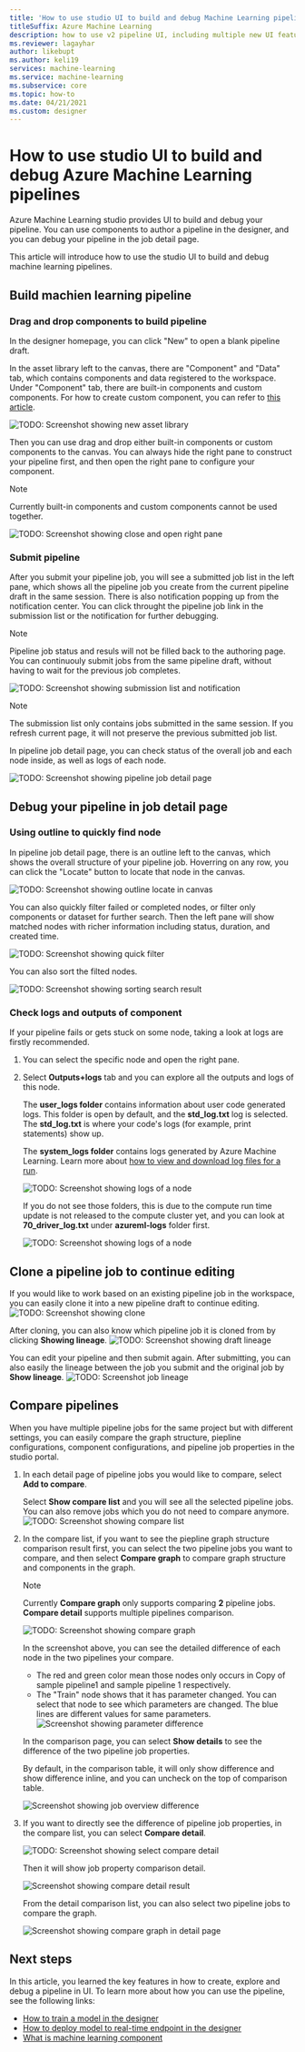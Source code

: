 ```yaml
---
title: 'How to use studio UI to build and debug Machine Learning pipelines'
titleSuffix: Azure Machine Learning
description: how to use v2 pipeline UI, including multiple new UI features
ms.reviewer: lagayhar
author: likebupt
ms.author: keli19
services: machine-learning
ms.service: machine-learning
ms.subservice: core
ms.topic: how-to
ms.date: 04/21/2021
ms.custom: designer
---
```


# How to use studio UI to build and debug Azure Machine Learning pipelines

Azure Machine Learning studio provides UI to build and debug your pipeline. You can use components to author a pipeline in the designer, and you can debug your pipeline in the job detail page.

This article will introduce how to use the studio UI to build and debug machine learning pipelines.


## Build machien learning pipeline

<!-- *************
Custom component
Asset library
Subgraph actions/Tab view (Post GA)
Right pane
************* -->

### Drag and drop components to build pipeline

In the designer homepage, you can click "New" to open a blank pipeline draft. 

In the asset library left to the canvas, there are "Component" and "Data" tab, which contains components and data registered to the workspace. Under "Component" tab, there are built-in components and custom components. For how to create custom component, you can refer to [this article](concept-component.md). 

![TODO: Screenshot showing new asset library](./media/new-pipeline-ui/asset-library.png)

Then you can use drag and drop either built-in components or custom components to the canvas. You can always hide the right pane to construct your pipeline first, and then open the right pane to configure your component.

> [!NOTE]
> Currently built-in components and custom components cannot be used together.
>

![TODO: Screenshot showing close and open right pane](./media/new-pipeline-ui/hide-right-pane.png)


<!-- #### Pipeline component - Post GA

If your pipeline contains too many components, you can multi-select some components for the same purpose like a bunch of components for data preprocessing, and group them into a pipeline component.

![TODO: GIF for creating subgraph](./media/new-pipeline-ui/.png) -->


### Submit pipeline

<!-- *************
submission list
************* -->

After you submit your pipeline job, you will see a submitted job list in the left pane, which shows all the pipeline job you create from the current pipeline draft in the same session. There is also notification popping up from the notification center. You can click throught the pipeline job link in the submission list or the notification for further debugging.

> [!NOTE]
> Pipeline job status and resuls will not be filled back to the authoring page.
> You can continuouly submit jobs from the same pipeline draft, without having to wait for the previous job completes.

![TODO: Screenshot showing submission list and notification](./media/new-pipeline-ui/.png)

> [!NOTE]
> The submission list only contains jobs submitted in the same session.
> If you refresh current page, it will not preserve the previous submitted job list.

In pipeline job detail page, you can check status of the overall job and each node inside, as well as logs of each node.

![TODO: Screenshot showing pipeline job detail page](./media/new-pipeline-ui/.png)


## Debug your pipeline in job detail page

<!-- *************
Outline
Quick filter, sort (for step view users)
Profiling (Tuning pipeline performance)
************* -->

### Using outline to quickly find node

In pipeline job detail page, there is an outline left to the canvas, which shows the overall structure of your pipeline job. Hoverring on any row, you can click the "Locate" button to locate that node in the canvas.

![TODO: Screenshot showing outline locate in canvas](./media/new-pipeline-ui/.png)

You can also quickly filter failed or completed nodes, or filter only components or dataset for further search. Then the left pane will show matched nodes with richer information including status, duration, and created time.

![TODO: Screenshot showing quick filter](./media/new-pipeline-ui/.png)

You can also sort the filted nodes.

![TODO: Screenshot showing sorting search result](./media/new-pipeline-ui/.png)

### Check logs and outputs of component

If your pipeline fails or gets stuck on some node, taking a look at logs are firstly recommended. 

1. You can select the specific node and open the right pane.

1. Select **Outputs+logs** tab and you can explore all the outputs and logs of this node.

    The **user_logs folder** contains information about user code generated logs. This folder is open by default, and the **std_log.txt** log is selected. The **std_log.txt** is where your code's logs (for example, print statements) show up.
    
    The **system_logs folder** contains logs generated by Azure Machine Learning. Learn more about [how to view and download log files for a run](how-to-log-view-metrics.md#view-and-download-log-files-for-a-run).

    
    ![TODO: Screenshot showing logs of a node](./media/new-pipeline-ui/view-user-logs.png)

    If you do not see those folders, this is due to the compute run time update is not released to the compute cluster yet, and you can look at **70_driver_log.txt** under **azureml-logs** folder first.

    ![TODO: Screenshot showing logs of a node](./media/new-pipeline-ui/view-driver-logs.png)


<!-- ### Understand your pipeline job performance

If you would like to optimize your pipeline performance, you might need to firstly understand which part of pipeline cost compute time most. 

In pipeline UI, you can understand youe pipeline job performance leveraging "Profiling".

You can click "Profiling" button above canvas. Then you can check the detailed perfomance analysis of your pipeline job.

![TODO: Screenshot showing profiling result](./media/new-pipeline-ui/profiling.png)

By default it will show the critical path of your whole pipeline job. Critical path is a series of child jobs (or sometimes only a single job) that controls the calculated start or complete time of the pipeline. The child jobs that make up the critical path are typically interrelated by job dependencies. When the last job in the critical path is completed, the pipeline is also completed. -->

## Clone a pipeline job to continue editing

<!-- *************
Find and replace (Post GA)
Show lineage
************* -->

If you would like to work based on an existing pipeline job in the workspace, you can easily clone it into a new pipeline draft to continue editing.
![TODO: Screenshot showing clone](./media/new-pipeline-ui/job-detail-clone.png)

After cloning, you can also know which pipeline job it is cloned from by clicking **Showing lineage**.
![TODO: Screenshot showing draft lineage](./media/new-pipeline-ui/draft-show-lineage.png)

You can edit your pipeline and then submit again. After submitting, you can also easily the lineage between the job you submit and the original job by **Show lineage**.
![TODO: Screenshot job lineage](./media/new-pipeline-ui/job-show-lineage.png)

## Compare pipelines

<!-- *************
Compare
************* -->

When you have multiple pipeline jobs for the same project but with different settings, you can easily compare the graph structure, piepline configurations, component configurations, and pipeline job properties in the studio portal.

1. In each detail page of pipeline jobs you would like to compare, select **Add to compare**.

    Select **Show compare list** and you will see all the selected pipeline jobs. You can also remove jobs which you do not need to compare anymore.
    ![TODO: Screenshot showing compare list](./media/new-pipeline-ui/compare-list.png)

1. In the compare list, if you want to see the piepline graph structure comparison result first, you can select the two pipeline jobs you want to compare, and then select **Compare graph** to compare graph structure and components in the graph.
    > [!NOTE]
    > Currently **Compare graph** only supports comparing **2** pipeline jobs.
    >  **Compare detail** supports multiple pipelines comparison.

    ![TODO: Screenshot showing compare graph](./media/new-pipeline-ui/compare-graph.png)

    In the screenshot above, you can see the detailed difference of each node in the two pipelines your compare.
    - The red and green color mean those nodes only occurs in Copy of sample pipeline1 and sample pipeline 1 respectively. 
    - The "Train" node shows that it has parameter changed. You can select that node to see which parameters are changed. The blue lines are different values for same parameters.
        ![Screenshot showing parameter difference](./media/new-pipeline-ui/compare-parameter.png)

    In the comparison page, you can select **Show details** to see the difference of the two pipeline job properties.

    By default, in the comparison table, it will only show difference and show difference inline, and you can uncheck on the top of comparison table.

    ![Screenshot showing job overview difference](./media/new-pipeline-ui/job-overview-compare.png)

1. If you want to directly see the difference of pipeline job properties, in the compare list, you can select **Compare detail**. 

    ![TODO: Screenshot showing select compare detail](./media/new-pipeline-ui/select-compare-detail.png)

    Then it will show job property comparison detail.

    ![Screenshot showing compare detail result](./media/new-pipeline-ui/compare-detail.png)

    From the detail comparison list, you can also select two pipeline jobs to compare the graph.

    ![Screenshot showing compare graph in detail page](./media/new-pipeline-ui/compare-graph-in-detail.png)



## Next steps

In this article, you learned the key features in how to create, explore and debug a pipeline in UI. To learn more about how you can use the pipeline, see the following links:

+ [How to train a model in the designer](tutorial-designer-automobile-price-train-score.md)
+ [How to deploy model to real-time endpoint in the designer](tutorial-designer-automobile-price-deploy.md)
+ [What is machine learning component](concept-component.md)



